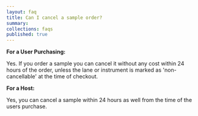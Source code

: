 ```yaml
---
layout: faq
title: Can I cancel a sample order?
summary:
collections: faqs
published: true
---
```


__For a User Purchasing:__

Yes. If you order a sample you can cancel it without
any cost within 24 hours of the order, unless the
lane or instrument is marked as 'non-cancellable'
at the time of checkout.

__For a Host:__

Yes, you can cancel a sample within 24 hours as well
from the time of the users purchase.
